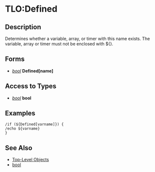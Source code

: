 # TLO:Defined

## Description

Determines whether a variable, array, or timer with this name exists. The variable, array or timer must not be enclosed with ${}.

## Forms

* [_bool_](../data-types/datatype-bool.md) **Defined[**name**]**

## Access to Types

* [_bool_](../data-types/datatype-bool.md) **bool**

## Examples

`/if (${Defined[varname]}) {`  
`/echo ${varname}`  
`}`

## See Also

* [Top-Level Objects](./)
* [bool](../data-types/datatype-bool.md)

